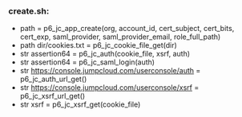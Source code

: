 ### create.sh:
- path  = p6_jc_app_create(org, account_id, cert_subject, cert_bits, cert_exp, saml_provider, saml_provider_email, role_full_path)
- path dir/cookies.txt = p6_jc_cookie_file_get(dir)
- str assertion64 = p6_jc_auth(cookie_file, xsrf, auth)
- str assertion64 = p6_jc_saml_login(auth)
- str https://console.jumpcloud.com/userconsole/auth = p6_jc_auth_url_get()
- str https://console.jumpcloud.com/userconsole/xsrf = p6_jc_xsrf_url_get()
- str xsrf = p6_jc_xsrf_get(cookie_file)


